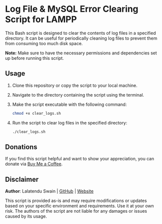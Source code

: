 # Log File & MySQL Error Clearing Script for LAMPP

This Bash script is designed to clear the contents of log files in a specified directory. It can be useful for periodically cleaning log files to prevent them from consuming too much disk space. 

**Note:** Make sure to have the necessary permissions and dependencies set up before running this script.

## Usage

1. Clone this repository or copy the script to your local machine.

2. Navigate to the directory containing the script using the terminal.

3. Make the script executable with the following command:

   ```bash
   chmod +x clear_logs.sh
   ```

4. Run the script to clear log files in the specified directory:

   ```bash
   ./clear_logs.sh
   ```

## Donations

If you find this script helpful and want to show your appreciation, you can donate via [Buy Me a Coffee](https://www.buymeacoffee.com/lalatendu.swain).

## Disclaimer

**Author**: Lalatendu Swain | [GitHub](https://github.com/Lalatenduswain) | [Website](https://blog.lalatendu.info/)

This script is provided as-is and may require modifications or updates based on your specific environment and requirements. Use it at your own risk. The authors of the script are not liable for any damages or issues caused by its usage.
